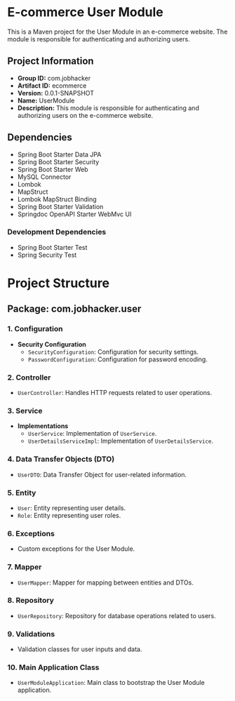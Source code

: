 # E-commerce User Module

This is a Maven project for the User Module in an e-commerce website. The module is responsible for authenticating and authorizing users.

## Project Information

- **Group ID:** com.jobhacker
- **Artifact ID:** ecommerce
- **Version:** 0.0.1-SNAPSHOT
- **Name:** UserModule
- **Description:** This module is responsible for authenticating and authorizing users on the e-commerce website.

## Dependencies

- Spring Boot Starter Data JPA
- Spring Boot Starter Security
- Spring Boot Starter Web
- MySQL Connector
- Lombok
- MapStruct
- Lombok MapStruct Binding
- Spring Boot Starter Validation
- Springdoc OpenAPI Starter WebMvc UI

### Development Dependencies

- Spring Boot Starter Test
- Spring Security Test

# Project Structure

## Package: com.jobhacker.user

### 1. Configuration
   - **Security Configuration**
     - `SecurityConfiguration`: Configuration for security settings.
     - `PasswordConfiguration`: Configuration for password encoding.

### 2. Controller
   - `UserController`: Handles HTTP requests related to user operations.

### 3. Service
   - **Implementations**
     - `UserService`: Implementation of `UserService`.
     - `UserDetailsServiceImpl`: Implementation of `UserDetailsService`.

### 4. Data Transfer Objects (DTO)
   - `UserDTO`: Data Transfer Object for user-related information.

### 5. Entity
   - `User`: Entity representing user details.
   - `Role`: Entity representing user roles.

### 6. Exceptions
   - Custom exceptions for the User Module.

### 7. Mapper
   - `UserMapper`: Mapper for mapping between entities and DTOs.

### 8. Repository
   - `UserRepository`: Repository for database operations related to users.

### 9. Validations
   - Validation classes for user inputs and data.

### 10. Main Application Class
   - `UserModuleApplication`: Main class to bootstrap the User Module application.
